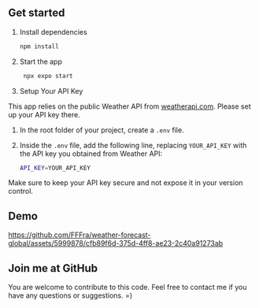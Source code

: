 ## Get started

1. Install dependencies

   ```bash
   npm install
   ```

2. Start the app

   ```bash
    npx expo start
   ```
3. Setup Your API Key

This app relies on the public Weather API from [weatherapi.com](https://www.weatherapi.com/). Please set up your API key there.

   1. In the root folder of your project, create a `.env` file.
   2. Inside the `.env` file, add the following line, replacing `YOUR_API_KEY` with the API key you obtained from Weather API:


      ```bash
      API_KEY=YOUR_API_KEY
      ```

Make sure to keep your API key secure and not expose it in your version control.

## Demo

https://github.com/FFFra/weather-forecast-global/assets/5999878/cfb89f6d-375d-4ff8-ae23-2c40a91273ab

## Join me at GitHub

You are welcome to contribute to this code. Feel free to contact me if you have any questions or suggestions. =)
